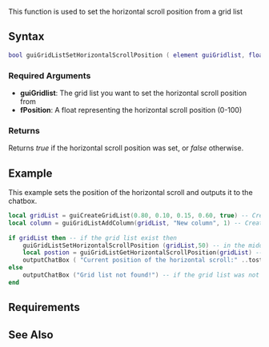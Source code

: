 This function is used to set the horizontal scroll position from a grid list

Syntax
------

``` lua
bool guiGridListSetHorizontalScrollPosition ( element guiGridlist, float fPosition )
```

### Required Arguments

-   **guiGridlist**: The grid list you want to set the horizontal scroll position from
-   **fPosition**: A float representing the horizontal scroll position (0-100)

### Returns

Returns *true* if the horizontal scroll position was set, or *false* otherwise.

Example
-------

This example sets the position of the horizontal scroll and outputs it to the chatbox.

``` lua
local gridList = guiCreateGridList(0.80, 0.10, 0.15, 0.60, true) -- Create the grid list
local column = guiGridListAddColumn(gridList, "New column", 1) -- Create a new column in the grid list
 
if gridList then -- if the grid list exist then
    guiGridListSetHorizontalScrollPosition (gridList,50) -- in the middle
    local postion = guiGridListGetHorizontalScrollPosition(gridList) -- get the horizontal scroll position
    outputChatBox ( "Current position of the horizontal scroll:" ..tostring(position).. "%" ) -- output to the chatbox
else 
    outputChatBox ("Grid list not found!") -- if the grid list was not found
end
```

Requirements
------------

See Also
--------
